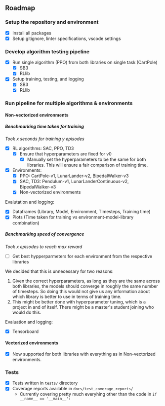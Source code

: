 ## Roadmap

### Setup the repository and environment

- [x] Install all packages
- [x] Setup gitignore, linter specifications, vscode settings

### Develop algorithm testing pipeline

- [x] Run single algorithm (PPO) from both libraries on single task (CartPole)
  - [x] SB3
  - [x] RLlib
- [x] Setup training, testing, and logging
  - [x] SB3
  - [x] RLlib

### Run pipeline for multiple algorithms & environments

#### Non-vectorized environments

##### Benchmarking time taken for training

_Took x seconds for training y episodes_

- [x] RL algorithms: SAC, PPO, TD3
  - [x] Ensure that hyperparameters are fixed for v0
    - [x] Manually set the hyperparameters to be the same for both libraries. This will ensure a fair comparison of training time.
- [x] Environments:
  - [x] PPO: CartPole-v1, LunarLander-v2, BipedalWalker-v3
  - [x] SAC, TD3: Pendulum-v1, LunarLanderContinuous-v2, BipedalWalker-v3
  - [x] Non-vectorized environments

Evalutation and logging:

- [x] Dataframes (Library, Model, Environment, Timesteps, Training time)
- [x] Plots (Time taken for training vs environment-model-library combination)

##### Benchmarking speed of convergence

_Took x episodes to reach max reward_

- [ ] Get best hypperparmeters for each environment from the respective libraries

We decided that this is unnecessary for two reasons:

1. Given the correct hyperparameters, as long as they are the same across both libraries, the models should converge in roughly the same number of timesteps. So doing this would not give us any information about which library is better to use in terms of training time.
2. This might be better done with hyperparameter tuning, which is a project in and of itself. There might be a master's student joining who would do this.

Evaluation and logging:

- [x] Tensorboard

#### Vectorized environments

- [x] Now supported for both libraries with everything as in Non-vectorized environments.

### Tests

- [x] Tests written in `tests/` directory
- [x] Coverage reports available in `docs/test_coverage_reports/`
  - Currently covering pretty much everyhing other than the code in `if __name__ == '__main__':`
